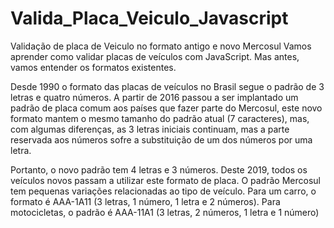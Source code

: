 # Valida_Placa_Veiculo_Javascript
Validação de placa de Veiculo no formato antigo e novo Mercosul
Vamos aprender como validar placas de veículos com JavaScript. Mas antes, vamos entender os formatos existentes.

Desde 1990 o formato das placas de veículos no Brasil segue o padrão de 3 letras e quatro números. A partir de 2016 passou a ser implantado um padrão de placa comum aos países que fazer parte do Mercosul, este novo formato mantem o mesmo tamanho do padrão atual (7 caracteres), mas, com algumas diferenças, as 3 letras iniciais continuam, mas a parte reservada aos números sofre a substituição de um dos números por uma letra. 

Portanto, o novo padrão tem 4 letras e 3 números. Deste 2019, todos os veículos novos passam a utilizar este formato de placa.
O padrão Mercosul tem pequenas variações relacionadas ao tipo de veículo. Para um carro, o formato é AAA-1A11 (3 letras, 1 número, 1 letra e 2 números). Para motocicletas, o padrão é AAA-11A1 (3 letras, 2 números, 1 letra e 1 número)
